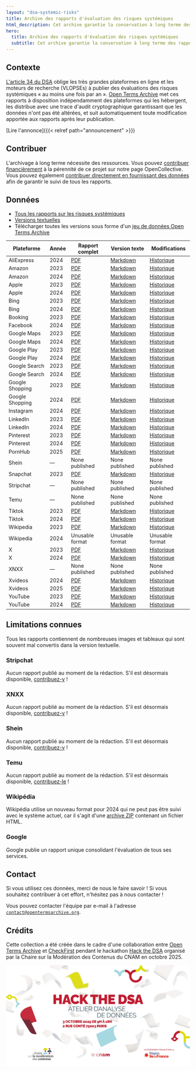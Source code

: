 ```yaml
---
layout: "dsa-systemic-risks"
title: Archive des rapports d'évaluation des risques systémiques
html_description: Cet archive garantie la conservation à long terme des rapports sur les risques systémiques exigés par le DSA
hero:
  title: Archive des rapports d'évaluation des risques systémiques
  subtitle: Cet archive garantie la conservation à long terme des rapports sur les risques systémiques exigés par le DSA. Il facilite la recherche et renforce la responsabilité de la plateforme.
---
```


## Contexte

[L'article 34 du DSA](https://eur-lex.europa.eu/eli/reg/2022/2065/oj/eng#art_34) oblige les très grandes plateformes en ligne et les moteurs de recherche (VLOPSEs) à publier des évaluations des risques systémiques « au moins une fois par an ». [Open Terms Archive](https://opentermsarchive.org/) met ces rapports à disposition indépendamment des plateformes qui les hébergent, les distribue avec une trace d'audit cryptographique garantissant que les données n'ont pas été altérées, et suit automatiquement toute modification apportée aux rapports après leur publication.

[Lire l'annonce]({{< relref path="announcement" >}})

## Contribuer

L'archivage à long terme nécessite des ressources. Vous pouvez [contribuer financièrement](https://opencollective.com/opentermsarchive/projects/dsa-systemic-risks-reports) à la pérennité de ce projet sur notre page OpenCollective.
Vous pouvez également [contribuer directement en fournissant des données](https://github.com/OpenTermsArchive/dsa-reports-declarations/blob/main/CONTRIBUTING.md) afin de garantir le suivi de tous les rapports.

## Données

- [Tous les rapports sur les risques systémiques](https://github.com/OpenTermsArchive/dsa-reports-snapshots/)
- [Versions textuelles](https://github.com/OpenTermsArchive/dsa-reports-versions/)
- Télécharger toutes les versions sous forme d'un [jeu de données Open Terms Archive](https://github.com/OpenTermsArchive/dsa-reports-versions/releases)

<!-- [html-validate-disable-block wcag/h63: markdown does not generate tables with scope attribute] -->
| Plateforme | Année | Rapport complet | Version texte | Modifications |
|----------|------|-------------|--------------|---------|
| AliExpress | 2024 | [PDF](https://github.com/OpenTermsArchive/dsa-reports-snapshots/blob/main/AliExpress/Systemic%20Risks%20—%202024.pdf) | [Markdown](https://raw.githubusercontent.com/OpenTermsArchive/dsa-reports-versions/refs/heads/main/AliExpress/Systemic%20Risks%20—%202024.md) | [Historique](https://github.com/OpenTermsArchive/dsa-reports-versions/commits/main/AliExpress/Systemic%20Risks%20—%202024.md)
| Amazon | 2023 | [PDF](https://github.com/OpenTermsArchive/dsa-reports-snapshots/blob/main/Amazon/Systemic%20Risks%20—%202023.pdf) | [Markdown](https://raw.githubusercontent.com/OpenTermsArchive/dsa-reports-versions/refs/heads/main/Amazon/Systemic%20Risks%20—%202023.md) | [Historique](https://github.com/OpenTermsArchive/dsa-reports-versions/commits/main/Amazon/Systemic%20Risks%20—%202023.md)
| Amazon | 2024 | [PDF](https://github.com/OpenTermsArchive/dsa-reports-snapshots/blob/main/Amazon/Systemic%20Risks%20—%202024.pdf) | [Markdown](https://raw.githubusercontent.com/OpenTermsArchive/dsa-reports-versions/refs/heads/main/Amazon/Systemic%20Risks%20—%202024.md) | [Historique](https://github.com/OpenTermsArchive/dsa-reports-versions/commits/main/Amazon/Systemic%20Risks%20—%202024.md)
| Apple | 2023 | [PDF](https://github.com/OpenTermsArchive/dsa-reports-snapshots/blob/main/Apple/Systemic%20Risks%20—%202023.pdf) | [Markdown](https://raw.githubusercontent.com/OpenTermsArchive/dsa-reports-versions/refs/heads/main/Apple/Systemic%20Risks%20—%202023.md) | [Historique](https://github.com/OpenTermsArchive/dsa-reports-versions/commits/main/Apple/Systemic%20Risks%20—%202023.md)
| Apple | 2024 | [PDF](https://github.com/OpenTermsArchive/dsa-reports-snapshots/blob/main/Apple/Systemic%20Risks%20—%202024.pdf) | [Markdown](https://raw.githubusercontent.com/OpenTermsArchive/dsa-reports-versions/refs/heads/main/Apple/Systemic%20Risks%20—%202024.md) | [Historique](https://github.com/OpenTermsArchive/dsa-reports-versions/commits/main/Apple/Systemic%20Risks%20—%202024.md)
| Bing | 2023 | [PDF](https://github.com/OpenTermsArchive/dsa-reports-snapshots/blob/main/Bing/Systemic%20Risks%20—%202023.pdf) | [Markdown](https://raw.githubusercontent.com/OpenTermsArchive/dsa-reports-versions/refs/heads/main/Bing/Systemic%20Risks%20—%202023.md) | [Historique](https://github.com/OpenTermsArchive/dsa-reports-versions/commits/main/Bing/Systemic%20Risks%20—%202023.md)
| Bing | 2024 | [PDF](https://github.com/OpenTermsArchive/dsa-reports-snapshots/blob/main/Bing/Systemic%20Risks%20—%202024.pdf) | [Markdown](https://raw.githubusercontent.com/OpenTermsArchive/dsa-reports-versions/refs/heads/main/Bing/Systemic%20Risks%20—%202024.md) | [Historique](https://github.com/OpenTermsArchive/dsa-reports-versions/commits/main/Bing/Systemic%20Risks%20—%202024.md)
| Booking | 2023 | [PDF](https://github.com/OpenTermsArchive/dsa-reports-snapshots/blob/main/Booking/Systemic%20Risks%20—%202023.pdf) | [Markdown](https://raw.githubusercontent.com/OpenTermsArchive/dsa-reports-versions/refs/heads/main/Booking/Systemic%20Risks%20—%202023.md) | [Historique](https://github.com/OpenTermsArchive/dsa-reports-versions/commits/main/Booking/Systemic%20Risks%20—%202023.md)
| Facebook | 2024 | [PDF](https://github.com/OpenTermsArchive/dsa-reports-snapshots/blob/main/Facebook/Systemic%20Risks%20—%202024.pdf) | [Markdown](https://raw.githubusercontent.com/OpenTermsArchive/dsa-reports-versions/refs/heads/main/Facebook/Systemic%20Risks%20—%202024.md) | [Historique](https://github.com/OpenTermsArchive/dsa-reports-versions/commits/main/Facebook/Systemic%20Risks%20—%202024.md)
| Google Maps | 2023 | [PDF](https://github.com/OpenTermsArchive/dsa-reports-snapshots/blob/main/Google%20Maps/Systemic%20Risks%20—%202023.pdf) | [Markdown](https://raw.githubusercontent.com/OpenTermsArchive/dsa-reports-versions/refs/heads/main/Google%20Maps/Systemic%20Risks%20—%202023.md) | [Historique](https://github.com/OpenTermsArchive/dsa-reports-versions/commits/main/Google%20Maps/Systemic%20Risks%20—%202023.md)
| Google Maps | 2024 | [PDF](https://github.com/OpenTermsArchive/dsa-reports-snapshots/blob/main/Google%20Maps/Systemic%20Risks%20—%202024.pdf) | [Markdown](https://raw.githubusercontent.com/OpenTermsArchive/dsa-reports-versions/refs/heads/main/Google%20Maps/Systemic%20Risks%20—%202024.md) | [Historique](https://github.com/OpenTermsArchive/dsa-reports-versions/commits/main/Google%20Maps/Systemic%20Risks%20—%202024.md)
| Google Play | 2023 | [PDF](https://github.com/OpenTermsArchive/dsa-reports-snapshots/blob/main/Google%20Play/Systemic%20Risks%20—%202023.pdf) | [Markdown](https://raw.githubusercontent.com/OpenTermsArchive/dsa-reports-versions/refs/heads/main/Google%20Play/Systemic%20Risks%20—%202023.md) | [Historique](https://github.com/OpenTermsArchive/dsa-reports-versions/commits/main/Google%20Play/Systemic%20Risks%20—%202023.md)
| Google Play | 2024 | [PDF](https://github.com/OpenTermsArchive/dsa-reports-snapshots/blob/main/Google%20Play/Systemic%20Risks%20—%202024.pdf) | [Markdown](https://raw.githubusercontent.com/OpenTermsArchive/dsa-reports-versions/refs/heads/main/Google%20Play/Systemic%20Risks%20—%202024.md) | [Historique](https://github.com/OpenTermsArchive/dsa-reports-versions/commits/main/Google%20Play/Systemic%20Risks%20—%202024.md)
| Google Search | 2023 | [PDF](https://github.com/OpenTermsArchive/dsa-reports-snapshots/blob/main/Google%20Search/Systemic%20Risks%20—%202023.pdf) | [Markdown](https://raw.githubusercontent.com/OpenTermsArchive/dsa-reports-versions/refs/heads/main/Google%20Search/Systemic%20Risks%20—%202023.md) | [Historique](https://github.com/OpenTermsArchive/dsa-reports-versions/commits/main/Google%20Search/Systemic%20Risks%20—%202023.md)
| Google Search | 2024 | [PDF](https://github.com/OpenTermsArchive/dsa-reports-snapshots/blob/main/Google%20Search/Systemic%20Risks%20—%202024.pdf) | [Markdown](https://raw.githubusercontent.com/OpenTermsArchive/dsa-reports-versions/refs/heads/main/Google%20Search/Systemic%20Risks%20—%202024.md) | [Historique](https://github.com/OpenTermsArchive/dsa-reports-versions/commits/main/Google%20Search/Systemic%20Risks%20—%202024.md)
| Google Shopping | 2023 | [PDF](https://github.com/OpenTermsArchive/dsa-reports-snapshots/blob/main/Google%20Shopping/Systemic%20Risks%20—%202023.pdf) | [Markdown](https://raw.githubusercontent.com/OpenTermsArchive/dsa-reports-versions/refs/heads/main/Google%20Shopping/Systemic%20Risks%20—%202023.md) | [Historique](https://github.com/OpenTermsArchive/dsa-reports-versions/commits/main/Google%20Shopping/Systemic%20Risks%20—%202023.md)
| Google Shopping | 2024 | [PDF](https://github.com/OpenTermsArchive/dsa-reports-snapshots/blob/main/Google%20Shopping/Systemic%20Risks%20—%202024.pdf) | [Markdown](https://raw.githubusercontent.com/OpenTermsArchive/dsa-reports-versions/refs/heads/main/Google%20Shopping/Systemic%20Risks%20—%202024.md) | [Historique](https://github.com/OpenTermsArchive/dsa-reports-versions/commits/main/Google%20Shopping/Systemic%20Risks%20—%202024.md)
| Instagram | 2024 | [PDF](https://github.com/OpenTermsArchive/dsa-reports-snapshots/blob/main/Instagram/Systemic%20Risks%20—%202024.pdf) | [Markdown](https://raw.githubusercontent.com/OpenTermsArchive/dsa-reports-versions/refs/heads/main/Instagram/Systemic%20Risks%20—%202024.md) | [Historique](https://github.com/OpenTermsArchive/dsa-reports-versions/commits/main/Instagram/Systemic%20Risks%20—%202024.md)
| LinkedIn | 2023 | [PDF](https://github.com/OpenTermsArchive/dsa-reports-snapshots/blob/main/LinkedIn/Systemic%20Risks%20—%202023.pdf) | [Markdown](https://raw.githubusercontent.com/OpenTermsArchive/dsa-reports-versions/refs/heads/main/LinkedIn/Systemic%20Risks%20—%202023.md) | [Historique](https://github.com/OpenTermsArchive/dsa-reports-versions/commits/main/LinkedIn/Systemic%20Risks%20—%202023.md)
| LinkedIn | 2024 | [PDF](https://github.com/OpenTermsArchive/dsa-reports-snapshots/blob/main/LinkedIn/Systemic%20Risks%20—%202024.pdf) | [Markdown](https://raw.githubusercontent.com/OpenTermsArchive/dsa-reports-versions/refs/heads/main/LinkedIn/Systemic%20Risks%20—%202024.md) | [Historique](https://github.com/OpenTermsArchive/dsa-reports-versions/commits/main/LinkedIn/Systemic%20Risks%20—%202024.md)
| Pinterest | 2023 | [PDF](https://github.com/OpenTermsArchive/dsa-reports-snapshots/blob/main/Pinterest/Systemic%20Risks%20—%202023.pdf) | [Markdown](https://raw.githubusercontent.com/OpenTermsArchive/dsa-reports-versions/refs/heads/main/Pinterest/Systemic%20Risks%20—%202023.md) | [Historique](https://github.com/OpenTermsArchive/dsa-reports-versions/commits/main/Pinterest/Systemic%20Risks%20—%202023.md)
| Pinterest| 2024 | [PDF](https://github.com/OpenTermsArchive/dsa-reports-snapshots/blob/main/Pinterest/Systemic%20Risks%20—%202024.pdf) | [Markdown](https://raw.githubusercontent.com/OpenTermsArchive/dsa-reports-versions/refs/heads/main/Pinterest/Systemic%20Risks%20—%202024.md) | [Historique](https://github.com/OpenTermsArchive/dsa-reports-versions/commits/main/Pinterest/Systemic%20Risks%20—%202024.md)
| PornHub | 2025 | [PDF](https://github.com/OpenTermsArchive/dsa-reports-snapshots/blob/main/PornHub/Systemic%20Risks%20—%202025.pdf) | [Markdown](https://raw.githubusercontent.com/OpenTermsArchive/dsa-reports-versions/refs/heads/main/PornHub/Systemic%20Risks%20—%202025.md) | [Historique](https://github.com/OpenTermsArchive/dsa-reports-versions/commits/main/PornHub/Systemic%20Risks%20—%202025.md)
| Shein | — | None published | None published | None published |
| Snapchat | 2023 | [PDF](https://github.com/OpenTermsArchive/dsa-reports-snapshots/blob/main/Snapchat/Systemic%20Risks%20—%202023.pdf) | [Markdown](https://raw.githubusercontent.com/OpenTermsArchive/dsa-reports-versions/refs/heads/main/Snapchat/Systemic%20Risks%20—%202023.md) | [Historique](https://github.com/OpenTermsArchive/dsa-reports-versions/commits/main/Snapchat/Systemic%20Risks%20—%202023.md)
| Stripchat | — | None published | None published | None published |
| Temu | — | None published | None published | None published |
| Tiktok | 2023 | [PDF](https://github.com/OpenTermsArchive/dsa-reports-snapshots/blob/main/Tiktok/Systemic%20Risks%20—%202023.pdf) | [Markdown](https://raw.githubusercontent.com/OpenTermsArchive/dsa-reports-versions/refs/heads/main/Tiktok/Systemic%20Risks%20—%202023.md) | [Historique](https://github.com/OpenTermsArchive/dsa-reports-versions/commits/main/Tiktok/Systemic%20Risks%20—%202023.md)
| Tiktok | 2024 | [PDF](https://github.com/OpenTermsArchive/dsa-reports-snapshots/blob/main/Tiktok/Systemic%20Risks%20—%202024.pdf) | [Markdown](https://raw.githubusercontent.com/OpenTermsArchive/dsa-reports-versions/refs/heads/main/Tiktok/Systemic%20Risks%20—%202024.md) | [Historique](https://github.com/OpenTermsArchive/dsa-reports-versions/commits/main/Tiktok/Systemic%20Risks%20—%202024.md)
| Wikipedia | 2023 | [PDF](https://github.com/OpenTermsArchive/dsa-reports-snapshots/blob/main/Wikipedia/Systemic%20Risks%20—%202023.pdf) | [Markdown](https://raw.githubusercontent.com/OpenTermsArchive/dsa-reports-versions/refs/heads/main/Wikipedia/Systemic%20Risks%20—%202023.md) | [Historique](https://github.com/OpenTermsArchive/dsa-reports-versions/commits/main/Wikipedia/Systemic%20Risks%20—%202023.md) |
| Wikipedia | 2024 | Unusable format | Unusable format | Unusable format |
| X | 2023 | [PDF](https://github.com/OpenTermsArchive/dsa-reports-snapshots/blob/main/X/Systemic%20Risks%20—%202023.pdf) | [Markdown](https://raw.githubusercontent.com/OpenTermsArchive/dsa-reports-versions/refs/heads/main/X/Systemic%20Risks%20—%202023.md) | [Historique](https://github.com/OpenTermsArchive/dsa-reports-versions/commits/main/X/Systemic%20Risks%20—%202023.md)
| X | 2024 | [PDF](https://github.com/OpenTermsArchive/dsa-reports-snapshots/blob/main/X/Systemic%20Risks%20—%202024.pdf) | [Markdown](https://raw.githubusercontent.com/OpenTermsArchive/dsa-reports-versions/refs/heads/main/X/Systemic%20Risks%20—%202024.md) | [Historique](https://github.com/OpenTermsArchive/dsa-reports-versions/commits/main/X/Systemic%20Risks%20—%202024.md)
| XNXX | — | None published | None published | None published |
| Xvideos | 2024 | [PDF](https://github.com/OpenTermsArchive/dsa-reports-snapshots/blob/main/Xvideos/Systemic%20Risks%20—%202024.pdf) | [Markdown](https://raw.githubusercontent.com/OpenTermsArchive/dsa-reports-versions/refs/heads/main/Xvideos/Systemic%20Risks%20—%202024.md) | [Historique](https://github.com/OpenTermsArchive/dsa-reports-versions/commits/main/Xvideos/Systemic%20Risks%20—%202024.md)
| Xvideos | 2025 | [PDF](https://github.com/OpenTermsArchive/dsa-reports-snapshots/blob/main/Xvideos/Systemic%20Risks%20—%202025.pdf) | [Markdown](https://raw.githubusercontent.com/OpenTermsArchive/dsa-reports-versions/refs/heads/main/Xvideos/Systemic%20Risks%20—%202025.md) | [Historique](https://github.com/OpenTermsArchive/dsa-reports-versions/commits/main/Xvideos/Systemic%20Risks%20—%202025.md)
| YouTube | 2023 | [PDF](https://github.com/OpenTermsArchive/dsa-reports-snapshots/blob/main/Youtube/Systemic%20Risks%20—%202023.pdf) | [Markdown](https://raw.githubusercontent.com/OpenTermsArchive/dsa-reports-versions/refs/heads/main/Youtube/Systemic%20Risks%20—%202023.md) | [Historique](https://github.com/OpenTermsArchive/dsa-reports-versions/commits/main/Youtube/Systemic%20Risks%20—%202023.md)
| YouTube | 2024 | [PDF](https://github.com/OpenTermsArchive/dsa-reports-snapshots/blob/main/Youtube/Systemic%20Risks%20—%202024.pdf) | [Markdown](https://raw.githubusercontent.com/OpenTermsArchive/dsa-reports-versions/refs/heads/main/Youtube/Systemic%20Risks%20—%202024.md) | [Historique](https://github.com/OpenTermsArchive/dsa-reports-versions/commits/main/Youtube/Systemic%20Risks%20—%202024.md)

## Limitations connues

Tous les rapports contiennent de nombreuses images et tableaux qui sont souvent mal convertis dans la version textuelle.

### Stripchat

Aucun rapport publié au moment de la rédaction. S'il est désormais disponible, [contribuez-y](https://github.com/OpenTermsArchive/dsa-reports-declarations/blob/main/CONTRIBUTING.md) !

### XNXX

Aucun rapport publié au moment de la rédaction. S'il est désormais disponible, [contribuez-y](https://github.com/OpenTermsArchive/dsa-reports-declarations/blob/main/CONTRIBUTING.md) !

### Shein

Aucun rapport publié au moment de la rédaction. S'il est désormais disponible, [contribuez-y](https://github.com/OpenTermsArchive/dsa-reports-declarations/blob/main/CONTRIBUTING.md) !

### Temu

Aucun rapport publié au moment de la rédaction. S'il est désormais disponible, [contribuez-le](https://github.com/OpenTermsArchive/dsa-reports-declarations/blob/main/CONTRIBUTING.md) !

### Wikipédia

Wikipédia utilise un nouveau format pour 2024 qui ne peut pas être suivi avec le système actuel, car il s'agit d'une [archive ZIP](
https://foundation.wikimedia.org/wiki/File:WMF_23-24_approved_DSA_SRAM_(Risk_Register).zip) contenant un fichier HTML.

### Google

Google publie un rapport unique consolidant l'évaluation de tous ses services.

## Contact

Si vous utilisez ces données, merci de nous le faire savoir !
Si vous souhaitez contribuer à cet effort, n'hésitez pas à nous contacter !

Vous pouvez contacter l'équipe par e-mail à l'adresse [`contact@opentermsarchive.org`](mailto:contact@opentermsarchive.org?subject=DSA%20Systemic%20Risks%20Reports).

## Crédits

Cette collection a été créée dans le cadre d'une collaboration entre [Open Terms Archive](https://opentermsarchive.org/) et [CheckFirst](https://checkfirst.network) pendant le hackathon [Hack the DSA](https://regulation-tech.cnam.fr/hack-the-dsa/) organisé par la Chaire sur la Modération des Contenus du CNAM en octobre 2025.

[![Hack the DSA](/images/hack-the-dsa.jpg)](https://regulation-tech.cnam.fr/hack-the-dsa/)

